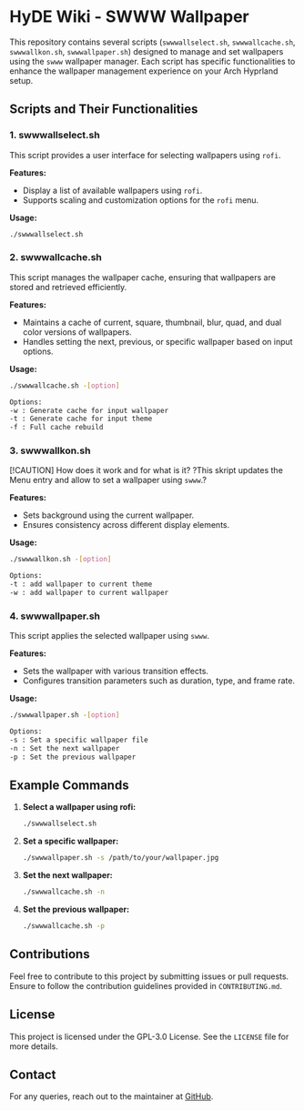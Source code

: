 # HyDE Wiki - SWWW Wallpaper

This repository contains several scripts (`swwwallselect.sh`, `swwwallcache.sh`, `swwwallkon.sh`, `swwwallpaper.sh`) designed to manage and set wallpapers using the `swww` wallpaper manager. Each script has specific functionalities to enhance the wallpaper management experience on your Arch Hyprland setup.

## Scripts and Their Functionalities

### 1. swwwallselect.sh

This script provides a user interface for selecting wallpapers using `rofi`.
[](https://github.com/prasanthrangan/hyprdots/blob/09b3480ed0cfc28e590866fe3626866cce8fb620/Source/assets/walls_select.png)

**Features:**

- Display a list of available wallpapers using `rofi`.
- Supports scaling and customization options for the `rofi` menu.

**Usage:**

```sh
./swwwallselect.sh
```

### 2. swwwallcache.sh

This script manages the wallpaper cache, ensuring that wallpapers are stored and retrieved efficiently.

**Features:**

- Maintains a cache of current, square, thumbnail, blur, quad, and dual color versions of wallpapers.
- Handles setting the next, previous, or specific wallpaper based on input options.

**Usage:**

```sh
./swwwallcache.sh -[option]

Options:
-w : Generate cache for input wallpaper
-t : Generate cache for input theme
-f : Full cache rebuild
```

### 3. swwwallkon.sh

[!CAUTION]
How does it work and for what is it?
?This skript updates the Menu entry and allow to set a wallpaper using `swww`.?

**Features:**

- Sets background using the current wallpaper.
- Ensures consistency across different display elements.

**Usage:**

```sh
./swwwallkon.sh -[option]

Options:
-t : add wallpaper to current theme
-w : add wallpaper to current wallpaper
```

### 4. swwwallpaper.sh

This script applies the selected wallpaper using `swww`.

**Features:**

- Sets the wallpaper with various transition effects.
- Configures transition parameters such as duration, type, and frame rate.

**Usage:**

```sh
./swwwallpaper.sh -[option]

Options:
-s : Set a specific wallpaper file
-n : Set the next wallpaper
-p : Set the previous wallpaper
```

## Example Commands

1. **Select a wallpaper using rofi:**

   ```sh
   ./swwwallselect.sh
   ```

2. **Set a specific wallpaper:**

   ```sh
   ./swwwallpaper.sh -s /path/to/your/wallpaper.jpg
   ```

3. **Set the next wallpaper:**

   ```sh
   ./swwwallcache.sh -n
   ```

4. **Set the previous wallpaper:**

   ```sh
   ./swwwallcache.sh -p
   ```

## Contributions

Feel free to contribute to this project by submitting issues or pull requests. Ensure to follow the contribution guidelines provided in `CONTRIBUTING.md`.

## License

This project is licensed under the GPL-3.0 License. See the `LICENSE` file for more details.

## Contact

For any queries, reach out to the maintainer at [GitHub](https://github.com/prasanthrangan/hyprdots).

